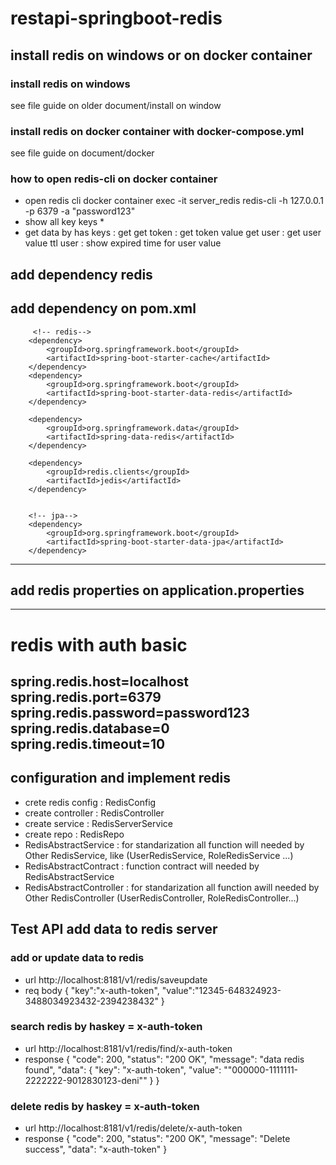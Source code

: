 # restapi-springboot-redis

##  install redis on windows or on docker container
### install redis on windows
see file guide on older document/install on window

### install redis on docker container with docker-compose.yml
see file guide on document/docker

### how to open redis-cli on docker container
- open redis cli
  docker container exec -it server_redis  redis-cli -h 127.0.0.1 -p 6379 -a "password123"
- show all key
  keys *
- get data by has keys : get <keys>
  get token : get token value
  get user  : get user value
  ttl user  : show expired time for user value

## add dependency redis
add dependency on pom.xml
--------------------------------- 
         <!-- redis-->
        <dependency>
            <groupId>org.springframework.boot</groupId>
            <artifactId>spring-boot-starter-cache</artifactId>
        </dependency>
        <dependency>
            <groupId>org.springframework.boot</groupId>
            <artifactId>spring-boot-starter-data-redis</artifactId>
        </dependency>

        <dependency>
            <groupId>org.springframework.data</groupId>
            <artifactId>spring-data-redis</artifactId>
        </dependency>

        <dependency>
            <groupId>redis.clients</groupId>
            <artifactId>jedis</artifactId>
        </dependency>


        <!-- jpa-->
        <dependency>
            <groupId>org.springframework.boot</groupId>
            <artifactId>spring-boot-starter-data-jpa</artifactId>
        </dependency>
---------------------------------

## add redis properties on application.properties
---------------------------------
# redis with auth basic
spring.redis.host=localhost
spring.redis.port=6379
spring.redis.password=password123
spring.redis.database=0
spring.redis.timeout=10
---------------------------------

## configuration and implement redis
- crete redis config : RedisConfig
- create controller : RedisController
- create service : RedisServerService
- create repo : RedisRepo
- RedisAbstractService  : for standarization all function will needed by Other RedisService, like (UserRedisService, RoleRedisService ...)
- RedisAbstractContract : function contract will needed by RedisAbstractService
- RedisAbstractController : for standarization all function awill needed by Other RedisController (UserRedisController, RoleRedisController...)


## Test API add data to redis server
### add or update data to redis
- url
  http://localhost:8181/v1/redis/saveupdate
- req body
  {
  "key":"x-auth-token",
  "value":"12345-648324923-3488034923432-2394238432"
  }

### search redis by haskey = x-auth-token
- url
  http://localhost:8181/v1/redis/find/x-auth-token
- response
  {
  "code": 200,
  "status": "200 OK",
  "message": "data redis found",
  "data": {
  "key": "x-auth-token",
  "value": "\"000000-1111111-2222222-9012830123-deni\""
  }
  }

### delete redis by haskey = x-auth-token
- url
  http://localhost:8181/v1/redis/delete/x-auth-token
- response
  {
  "code": 200,
  "status": "200 OK",
  "message": "Delete success",
  "data": "x-auth-token"
  }


